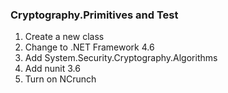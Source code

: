 ### Cryptography.Primitives and Test
1. Create a new class
2. Change to .NET Framework 4.6
3. Add System.Security.Cryptography.Algorithms
4. Add nunit 3.6
5. Turn on NCrunch